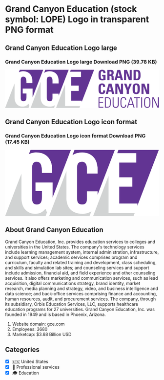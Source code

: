 # Grand Canyon Education (stock symbol: LOPE) Logo in transparent PNG format

## Grand Canyon Education Logo large

### Grand Canyon Education Logo large Download PNG (39.78 KB)

![Grand Canyon Education Logo large Download PNG (39.78 KB)](/img/orig/LOPE_BIG-344ac016.png)

## Grand Canyon Education Logo icon format

### Grand Canyon Education Logo icon format Download PNG (17.45 KB)

![Grand Canyon Education Logo icon format Download PNG (17.45 KB)](/img/orig/LOPE-88a0b257.png)

## About Grand Canyon Education

Grand Canyon Education, Inc. provides education services to colleges and universities in the United States. The company's technology services include learning management system, internal administration, infrastructure, and support services; academic services comprises program and curriculum, faculty and related training and development, class scheduling, and skills and simulation lab sites; and counseling services and support include admission, financial aid, and field experience and other counseling services. It also offers marketing and communication services, such as lead acquisition, digital communications strategy, brand identity, market research, media planning and strategy, video, and business intelligence and data science; and back-office services comprising finance and accounting, human resources, audit, and procurement services. The company, through its subsidiary, Orbis Education Services, LLC, supports healthcare education programs for 27 universities. Grand Canyon Education, Inc. was founded in 1949 and is based in Phoenix, Arizona.

1. Website domain: gce.com
2. Employees: 3680
3. Marketcap: $3.68 Billion USD


## Categories
- [x] 🇺🇸 United States
- [x] 💼 Professional services
- [x] 🎓 Education
